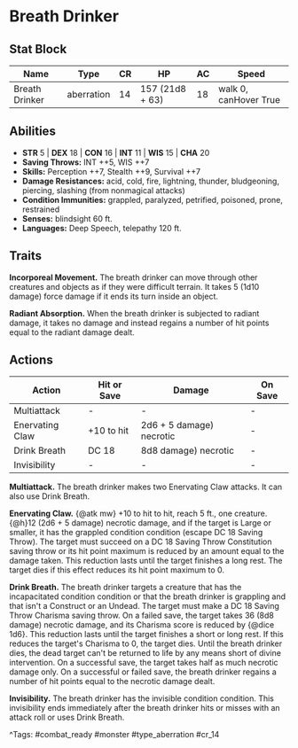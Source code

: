 # Breath Drinker

## Stat Block

| Name | Type | CR | HP | AC | Speed |
|------|------|----|----|----|-------|
| Breath Drinker | aberration | 14 | 157 (21d8 + 63) | 18 | walk 0, canHover True |

## Abilities

- **STR** 5 | **DEX** 18 | **CON** 16 | **INT** 11 | **WIS** 15 | **CHA** 20
- **Saving Throws:** INT ++5, WIS ++7  
- **Skills:** Perception ++7, Stealth ++9, Survival ++7  
- **Damage Resistances:** acid, cold, fire, lightning, thunder, bludgeoning, piercing, slashing (from nonmagical attacks)  
- **Condition Immunities:** grappled, paralyzed, petrified, poisoned, prone, restrained  
- **Senses:** blindsight 60 ft.  
- **Languages:** Deep Speech, telepathy 120 ft.

## Traits

**Incorporeal Movement.** The breath drinker can move through other creatures and objects as if they were difficult terrain. It takes 5 (1d10 damage) force damage if it ends its turn inside an object.

**Radiant Absorption.** When the breath drinker is subjected to radiant damage, it takes no damage and instead regains a number of hit points equal to the radiant damage dealt.


## Actions

| Action | Hit or Save | Damage | On Save |
|--------|--------------|--------|----------|
| Multiattack | - | - | - |
| Enervating Claw | +10 to hit | 2d6 + 5 damage) necrotic | - |
| Drink Breath | DC 18 | 8d8 damage) necrotic | - |
| Invisibility | - | - | - |

**Multiattack.** The breath drinker makes two Enervating Claw attacks. It can also use Drink Breath.

**Enervating Claw.** {@atk mw} +10 to hit to hit, reach 5 ft., one creature. {@h}12 (2d6 + 5 damage) necrotic damage, and if the target is Large or smaller, it has the grappled condition condition (escape DC 18 Saving Throw). The target must succeed on a DC 18 Saving Throw Constitution saving throw or its hit point maximum is reduced by an amount equal to the damage taken. This reduction lasts until the target finishes a long rest. The target dies if this effect reduces its hit point maximum to 0.

**Drink Breath.** The breath drinker targets a creature that has the incapacitated condition condition or that the breath drinker is grappling and that isn't a Construct or an Undead. The target must make a DC 18 Saving Throw Charisma saving throw. On a failed save, the target takes 36 (8d8 damage) necrotic damage, and its Charisma score is reduced by {@dice 1d6}. This reduction lasts until the target finishes a short or long rest. If this reduces the target's Charisma to 0, the target dies. Until the breath drinker dies, the dead target can't be returned to life by any means short of divine intervention. On a successful save, the target takes half as much necrotic damage only. On a successful or failed save, the breath drinker regains a number of hit points equal to the necrotic damage dealt.

**Invisibility.** The breath drinker has the invisible condition condition. This invisibility ends immediately after the breath drinker hits or misses with an attack roll or uses Drink Breath.


^Tags: #combat_ready #monster #type_aberration #cr_14